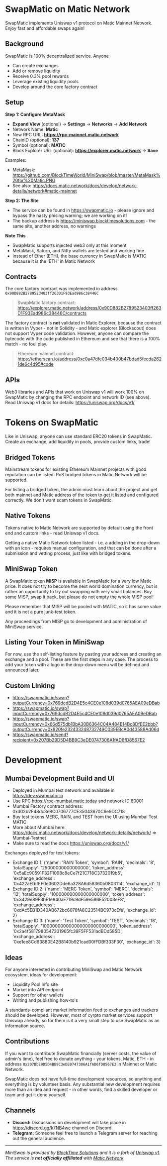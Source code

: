 # SwapMatic on Matic Network
SwapMatic implements Uniswap v1 protocol on Matic Mainnet Network. Enjoy fast and affordable swaps again!

## Background
SwapMatic is 100% decentralized service. Anyone
- Can create exchanges
- Add or remove liquidity
- Receive 0.3% pool rewards
- Leverage existing liquidity pools
- Develop around the core factory contract

## Setup

**Step 1: Configure MetaMask**
- **Expand View** (optional) -> **Settings** -> **Networks** -> **Add Network**
- Network Name: **Matic**
- New RPC URL: **https://rpc-mainnet.matic.network**
- ChainID (optional): **137**
- Symbol (optional): **MATIC**
- Block Explorer URL (optional): **https://explorer.matic.network** -> **Save**

Examples:
- MetaMask: https://github.com/BlockTimeWorld/MiniSwap/blob/master/MetaMask%20for%20Matic.PNG
- See also: https://docs.matic.network/docs/develop/network-details/network#matic-mainnet

**Step 2: The Site**
- The service can be found in https://swapmatic.io - please ignore and bypass the nasty phising warning; we are working on it!
- The backup address is https://miniswap.blocktimesolutions.com - the same site, another address, no warnings

**Note This**
- SwapMatic supports injected web3 only at this moment
- MetaMask, Saturn, and Nifty wallets are tested and working fine
- Instead of Ether (ETH), the base currency in SwapMatic is MATIC because it is the 'ETH' in Matic Network

## Contracts
The core factory contract was implemented in address `0x90D882B2789523403ff263D1F93Ead986c38446C`
> SwapMatic factory contract: https://explorer.matic.network/address/0x90D882B2789523403ff263D1F93Ead986c38446C/contracts

The factory contract is **not** validated in Matic Explorer, because the contract is written in Vyper - not in Solidity - and Matic explorer (Blockscout) does not support Vyper code validation. However, anyone can compare the bytecode with the code published in Ethereum and see that there is a 100% match - no foul play.
> Ethereum mainnet contract: https://etherscan.io/address/0xc0a47dfe034b400b47bdad5fecda2621de6c4d95#code

## APIs
Web3 libraries and APIs that work on Uniswap v1 will work 100% on SwapMatic by changing the RPC endpoint and network ID (see above).  Read Uniswap v1 docs for details: https://uniswap.org/docs/v1/

# Tokens on SwapMatic
Like in Uniswap, anyone can use standard ERC20 tokens in SwapMatic. Create an exchange, add liquidity in pools, provide custom links, trade!

## Bridged Tokens
Mainstream tokens for existing Ethereum Mainnet projects with good reputation can be listed. PoS bridged tokens in Matic Network will be supported.

For listing a bridged token, the admin must learn about the project and get both mainnet and Matic address of the token to get it listed and configured correctly. We don't want scam tokens in SwapMatic.

## Native Tokens
Tokens native to Matic Network are supported by default using the front end and custom links - read Uniswap v1 docs.

Getting a native Matic Network token listed - i.e. a adding in the drop-down with an icon - requires manual configuration, and that can be done after a submission and vetting process, just like with bridged tokens.

## MiniSwap Token
A SwapMatic token **MISP** is available in SwapMatic for a very low Matic price. It does not try to become the next world domination currency, but is rather an opportunity to try out swapping with very small balances. Buy some MISP, swap it back, but please do not empty the whole MISP pool!

Please remember that MISP will be pooled with MATIC, so it has some value and it is not a pure junk-test token.

Any proceedings from MISP go to development and administration of MiniSwap service.

## Listing Your Token in MiniSwap
For now, use the self-listing feature by pasting your address and creating an exchange and a pool. These are the first steps in any case.
The process to add your token with a logo in the drop-down menu will be defined and announced later.

## Custom Linking
- https://swapmatic.io/swap?outputCurrency=0x769dcdB2D4E5c4CE0e108d039d0765AEA09eDBab
- https://swapmatic.io/swap?inputCurrency=0x769dcdB2D4E5c4CE0e108d039d0765AEA09eDBab
- https://swapmatic.io/swap?inputCurrency=0x66d575db1BbA30B6364C04A484E14Bc8DfEE2bbb?outputCurrency=0x820fe232433248732749C039EBcA0d43588Ad06d
- https://swapmatic.io/send?recipient=0x207Bb29D5D4BB9C3eDE0747306A1fAD6fD8567E2

# Development

## Mumbai Development Build and UI
- Deployed in Mumbai test network and available in https://dev.swapmatic.io
- Use RPC	https://rpc-mumbai.matic.today and network ID 80001
- Mumbai Factory contract address: 0xd02b2F48dc3e8C0706777CE35043670C6e9DC718
- Buy test tokens MERC, RAIN, and TEST from the UI using Mumbai Test MATIC
- More about Mumbai here: https://docs.matic.network/docs/develop/network-details/network/ => Mumbai-Testnet
- Make sure to read the docs https://uniswap.org/docs/v1/

Exchanges deployed for test tokens:
- Exchange ID 1: {'name': 'RAIN Token', 'symbol': 'RAIN', 'decimals': '8', 'totalSupply': '25000000000000000', 'token_address': '0x5aEc90591F32F1098c8eCe7f21C718C3732019b5', 'exchange_address': '0x422aEfbfEF0e3602Dde6a328A6d58360b0803114', 'exchange_id': 1}
- Exchange ID 2: {'name': 'MERC Token', 'symbol': 'MERC', 'decimals': '12', 'totalSupply': '100000000000000000000', 'token_address': '0x3429e89F3bE1e840aE719c9dF59e586E52003eF8', 'exchange_address': '0xdAc5EB1D340AB672bc6078fA8C23514BC973cEfe', 'exchange_id': 2}
- Exchange ID 3: {'name': 'Test Token', 'symbol': 'TEST', 'decimals': '18', 'totalSupply': '100000000000000000000000000', 'token_address': '0x2a4f5817980547331965fc39F5FF531adBDd585D', 'exchange_address': '0xe1ee8Cd63880E42B8140b921cad00fFDBf333F30', 'exchange_id': 3}

## Ideas
For anyone interested in contributing MiniSwap and Matic Network ecosystem, ideas for development:
- Liquidity Pool Info site
- Market info API endpoint
- Support for other wallets
- Writing and publishing how-to's

A standards-compliant market information feed to exchanges and trackers should be developed. However, most of cyrpto market services support Uniswap already, so for them is it a very small step to use SwapMatic as an information source.

## Contributions
If you want to contribute SwapMatic financially (server costs, the value of admin's time), feel free to donate anything - your tokens, Matic, ETH - in address `0x207Bb29D5D4BB9C3eDE0747306A1fAD6fD8567E2` in Mainnet or Matic Network.

SwapMatic does not have full-time development resources, so anything and everything is by volunteer basis. Any substantial new development requires more than an idea and request - in other words, find a skilled developer or team and get it done yourself.

## Channels
- **Discord:** Discussions on development will take place in https://discord.gg/k7NB4wc channel on Discord.
- **Telegram:** Someone feel free to launch a Telegram server for reaching out the general audience. 

___________________________

*MiniSwap is provided by [BlockTime Solutions](https://blocktimesolutions.com) and it is a fork of [Uniswap v1](https://uniswap.org/docs/v1/). The service is **not officially affiliated** with [Matic Network](https://matic.network/)*
